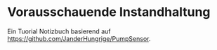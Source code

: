 # Vorausschauende Instandhaltung

Ein Tuorial Notizbuch basierend auf https://github.com/JanderHungrige/PumpSensor.
